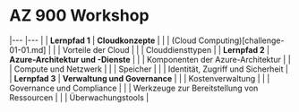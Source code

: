 # AZ 900 Workshop

|---             |---            |
| **Lernpfad 1** | **Cloudkonzepte** |
|                | (Cloud Computing)[challenge-01-01.md] |
|                | Vorteile der Cloud |
|                | Clouddiensttypen |
| **Lernpfad 2** | **Azure-Architektur und -Dienste** |
|                | Komponenten der Azure-Architektur |
|                | Compute und Netzwerk |
|                | Speicher |
|                | Identität, Zugriff und Sicherheit |
| **Lernpfad 3** | **Verwaltung und Governance** |
|                | Kostenverwaltung |
|                | Governance und Compliance |
|                | Werkzeuge zur Bereitstellung von Ressourcen |
|                | Überwachungstools |